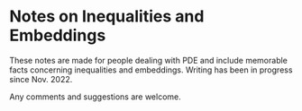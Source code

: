 # Notes on Inequalities and Embeddings

These notes are made for people dealing with PDE and include memorable facts concerning inequalities and embeddings.
Writing has been in progress since Nov. 2022.

Any comments and suggestions are welcome.
